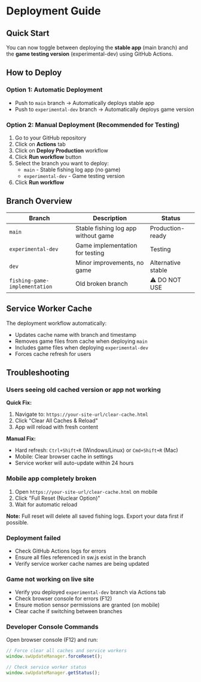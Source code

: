 # Deployment Guide

## Quick Start

You can now toggle between deploying the **stable app** (main branch) and the **game testing version** (experimental-dev) using GitHub Actions.

## How to Deploy

### Option 1: Automatic Deployment
- Push to `main` branch → Automatically deploys stable app
- Push to `experimental-dev` branch → Automatically deploys game version

### Option 2: Manual Deployment (Recommended for Testing)
1. Go to your GitHub repository
2. Click on **Actions** tab
3. Click on **Deploy Production** workflow
4. Click **Run workflow** button
5. Select the branch you want to deploy:
   - `main` - Stable fishing log app (no game)
   - `experimental-dev` - Game testing version
6. Click **Run workflow**

## Branch Overview

| Branch | Description | Status |
|--------|-------------|--------|
| `main` | Stable fishing log app without game | Production-ready |
| `experimental-dev` | Game implementation for testing | Testing |
| `dev` | Minor improvements, no game | Alternative stable |
| `fishing-game-implementation` | Old broken branch | ⚠️ DO NOT USE |

## Service Worker Cache

The deployment workflow automatically:
- Updates cache name with branch and timestamp
- Removes game files from cache when deploying `main`
- Includes game files when deploying `experimental-dev`
- Forces cache refresh for users

## Troubleshooting

### Users seeing old cached version or app not working
**Quick Fix:**
1. Navigate to: `https://your-site-url/clear-cache.html`
2. Click "Clear All Caches & Reload"
3. App will reload with fresh content

**Manual Fix:**
- Hard refresh: `Ctrl+Shift+R` (Windows/Linux) or `Cmd+Shift+R` (Mac)
- Mobile: Clear browser cache in settings
- Service worker will auto-update within 24 hours

### Mobile app completely broken
1. Open `https://your-site-url/clear-cache.html` on mobile
2. Click "Full Reset (Nuclear Option)"
3. Wait for automatic reload

**Note:** Full reset will delete all saved fishing logs. Export your data first if possible.

### Deployment failed
- Check GitHub Actions logs for errors
- Ensure all files referenced in sw.js exist in the branch
- Verify service worker cache names are being updated

### Game not working on live site
- Verify you deployed `experimental-dev` branch via Actions tab
- Check browser console for errors (F12)
- Ensure motion sensor permissions are granted (on mobile)
- Clear cache if switching between branches

### Developer Console Commands
Open browser console (F12) and run:
```javascript
// Force clear all caches and service workers
window.swUpdateManager.forceReset();

// Check service worker status
window.swUpdateManager.getStatus();
```
